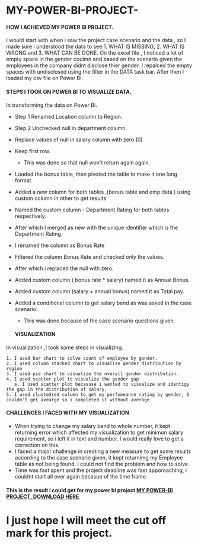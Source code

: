 # MY-POWER-BI-PROJECT-
#### HOW I ACHIEVED MY POWER BI PROJECT. 
 I would start with when i saw the project case scenario and the data , so I made sure i understood the data to see 1. WHAT IS MISSING, 2. WHAT IS WRONG and 3. WHAT CAN BE DONE.
On the excel file , I noticed a lot of empty space in the gender coulmn and based on the scenario given the employees in the company didnt disclose thier gender.
I repalced the empty spaces with undisclosed using the filter in the DATA task bar.
After then I loaded my csv file on Power Bi.

#### STEPS I TOOK ON POWER BI TO VISUALIZE DATA.
In transforming the data on Power Bi.

- Step 1 Renamed Location column to Region.
- Step 2 Unchecked null in department column.
- Replace values of null in salary column with zero (0)
- Keep first row.
    - This was done so that null won't return again again.
- Loaded the bonus table, then pivoted the table to make it one long format.
- Added a new column for both tables ,(bonus table and emp data ) using custom column in other to get results
- Named the custom column - Department Rating for both tables respectively.
- After which I merged as new with the unique identifier which is the Department Rating.
- I renamed the column as Bonus Rate
- Filtered the column Bonus Rate and checked only the values.
- After which i replaced the null with zero.
- Added custom column ( bonus rate * salary) named it as Annual Bonus.
- Added custom column (salary + annual bonus) named it as Total pay.
- Added a conditional column to get salary band as was asked in the case scenario.
    - This was done because of the case scenario questions given.


  #### VISUALIZATION 
In visualization ,I took some steps in visualizing.

    1. I used bar chart to solve count of employee by gender.
    2. I used column stacked chart to visualize gender distribution by region 
    3. I used pie chart to visualize the overall gender distribution.
    4. I used scatter plot to visualize the gender gap
       a. I used scatter plot becasuse i wanted to visualize and identigy the gap in the distribution of salary.
    5. I used clustedred column to get my perfomeance rating by gender, I couldn't get avearge so i completed it without average.


#### CHALLENGES I FACED WITH MY VISUALIZATION
- When trying to change my salary band to whole number, it kept returning error which affected my visualization to get minimun salary requirement, so i left it in text and number. I would really love to get a correction on this.
- I faced a major challenge in creating a new measure to get some results according to the case scenario given, it kept returnimg my Employee table as not being found. I could not find the problem and how to solve.
- Time was fast spent and the project deadline was fast apporoaching, i couldnt start all over again becasue of the time frame.
#### This is the result i could get for my power bi project [MY POWER-BI PROJECT, DOWNLOAD HERE](https://drive.google.com/file/d/1BeZAXGrKUXKh8LUmQ8Ka_uA-ltQupLJc/view?usp=drive_link)


# I just hope I will meet the cut off mark for this project.
